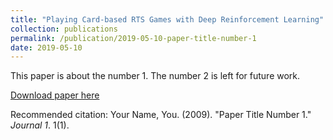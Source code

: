 ```yaml
---
title: "Playing Card-based RTS Games with Deep Reinforcement Learning"
collection: publications
permalink: /publication/2019-05-10-paper-title-number-1
date: 2019-05-10
---
```

This paper is about the number 1. The number 2 is left for future work.

[Download paper here](http://academicpages.github.io/files/paper1.pdf)

Recommended citation: Your Name, You. (2009). "Paper Title Number 1." <i>Journal 1</i>. 1(1).
